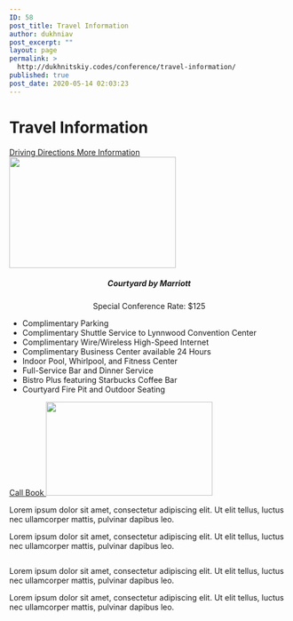 ```yaml
---
ID: 58
post_title: Travel Information
author: dukhniav
post_excerpt: ""
layout: page
permalink: >
  http://dukhnitskiy.codes/conference/travel-information/
published: true
post_date: 2020-05-14 02:03:23
---
```

<h1>Travel Information</h1>		
		<a href="http://www.lynnwoodcc.com/directions.aspx" data-text="">
				Driving Directions
		</a>
		<a href="http://www.lynnwoodcc.com/ " data-text="">
				More Information
		</a>
										<img width="300" height="200" src="http://dukhnitskiy.codes/wp-content/uploads/2020/06/sealn-exterior-0030-hor-clsc-2-300x200.jpg" alt="" srcset="http://dukhnitskiy.codes/wp-content/uploads/2020/06/sealn-exterior-0030-hor-clsc-2-300x200.jpg 300w, http://dukhnitskiy.codes/wp-content/uploads/2020/06/sealn-exterior-0030-hor-clsc-2-1024x683.jpg 1024w, http://dukhnitskiy.codes/wp-content/uploads/2020/06/sealn-exterior-0030-hor-clsc-2-768x512.jpg 768w, http://dukhnitskiy.codes/wp-content/uploads/2020/06/sealn-exterior-0030-hor-clsc-2-391x260.jpg 391w, http://dukhnitskiy.codes/wp-content/uploads/2020/06/sealn-exterior-0030-hor-clsc-2-1536x1024.jpg 1536w, http://dukhnitskiy.codes/wp-content/uploads/2020/06/sealn-exterior-0030-hor-clsc-2-2048x1365.jpg 2048w, http://dukhnitskiy.codes/wp-content/uploads/2020/06/sealn-exterior-0030-hor-clsc-2-1200x800.jpg 1200w, http://dukhnitskiy.codes/wp-content/uploads/2020/06/sealn-exterior-0030-hor-clsc-2-1980x1320.jpg 1980w" sizes="(max-width: 300px) 100vw, 300px" />											
		<h5 style="text-align: center;">Courtyard by Marriott</h5><p style="text-align: center;">Special Conference Rate: $125</p><ul><li>Complimentary Parking</li><li>Complimentary Shuttle Service to Lynnwood Convention Center</li><li>Complimentary Wire/Wireless High-Speed Internet</li><li>Complimentary Business Center available 24 Hours</li><li>Indoor Pool, Whirlpool, and Fitness Center</li><li>Full-Service Bar and Dinner Service</li><li>Bistro Plus featuring Starbucks Coffee Bar</li><li>Courtyard Fire Pit and Outdoor Seating</li></ul>		
			<a href="tel:425-670-0500" role="button">
						Call
					</a>
			<a href="https://www.marriott.com/event-reservations/reservation-link.mi?id=1565226266673&#038;key=GRP&#038;app=resvlink" role="button">
						Book
					</a>
										<img width="300" height="169" src="http://dukhnitskiy.codes/wp-content/uploads/2020/06/14329234-300x169.jpg" alt="" srcset="http://dukhnitskiy.codes/wp-content/uploads/2020/06/14329234-300x169.jpg 300w, http://dukhnitskiy.codes/wp-content/uploads/2020/06/14329234-1024x576.jpg 1024w, http://dukhnitskiy.codes/wp-content/uploads/2020/06/14329234-768x432.jpg 768w, http://dukhnitskiy.codes/wp-content/uploads/2020/06/14329234-1200x675.jpg 1200w, http://dukhnitskiy.codes/wp-content/uploads/2020/06/14329234.jpg 1499w" sizes="(max-width: 300px) 100vw, 300px" />											
		<p>Lorem ipsum dolor sit amet, consectetur adipiscing elit. Ut elit tellus, luctus nec ullamcorper mattis, pulvinar dapibus leo.</p><p>Lorem ipsum dolor sit amet, consectetur adipiscing elit. Ut elit tellus, luctus nec ullamcorper mattis, pulvinar dapibus leo.</p>		
										<img src="http://dukhnitskiy.codes/wp-content/plugins/elementor/assets/images/placeholder.png" title="" alt="" />											
		<p>Lorem ipsum dolor sit amet, consectetur adipiscing elit. Ut elit tellus, luctus nec ullamcorper mattis, pulvinar dapibus leo.</p><p>Lorem ipsum dolor sit amet, consectetur adipiscing elit. Ut elit tellus, luctus nec ullamcorper mattis, pulvinar dapibus leo.</p>